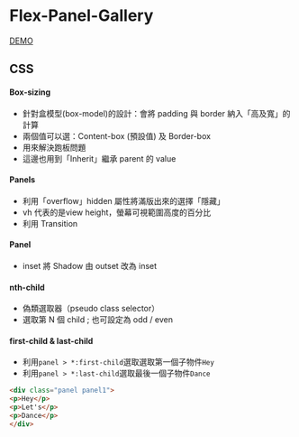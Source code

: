 ﻿# Flex-Panel-Gallery
[DEMO](https://chihtsunglu.github.io/Flex-Panel-Gallery/flex.html)
## **CSS**
#### Box-sizing
- 針對盒模型(box-model)的設計：會將 padding 與 border  納入「高及寬」的計算
- 兩個值可以選：Content-box (預設值) 及 Border-box
- 用來解決跑板問題
- 這邊也用到「Inherit」繼承 parent 的 value
#### Panels
- 利用「overflow」hidden 屬性將滿版出來的選擇「隱藏」
- vh 代表的是view height，螢幕可視範圍高度的百分比
- 利用 Transition 
#### Panel
- inset 將 Shadow 由 outset 改為 inset
#### nth-child
- 偽類選取器（pseudo class selector）
- 選取第 N 個 child ; 也可設定為 odd / even
#### first-child & last-child
- 利用`panel > *:first-child`選取選取第一個子物件`Hey`
- 利用`panel > *:last-child`選取最後一個子物件`Dance`
````html
<div class="panel panel1">
<p>Hey</p>
<p>Let's</p>
<p>Dance</p>
</div>
````
